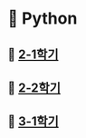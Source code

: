 # 🐍 Python

## 📌 [2-1학기](https://github.com/lold2424/school_study/tree/main/Python/2-1)

## 📌 [2-2학기](https://github.com/lold2424/school_study/tree/main/Python/2-2)

## 📌 [3-1학기](https://github.com/lold2424/school_study/tree/main/Python/3-1)
